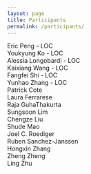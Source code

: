 ```yaml
---
layout: page
title: Participants
permalink: /participants/
---
```


Eric Peng - LOC  
Youkyung Ko - LOC  
Alessia Longobardi - LOC  
Kaixiang Wang - LOC  
Fangfei Shi - LOC  
Yunhao Zhang - LOC  
Patrick Cote  
Laura Ferrarese  
Raja GuhaThakurta  
Sungsoon Lim  
Chengze Liu  
Shude Mao  
Joel C. Roediger  
Ruben Sanchez-Janssen  
Hongxin Zhang  
Zheng Zheng  
Ling Zhu  


